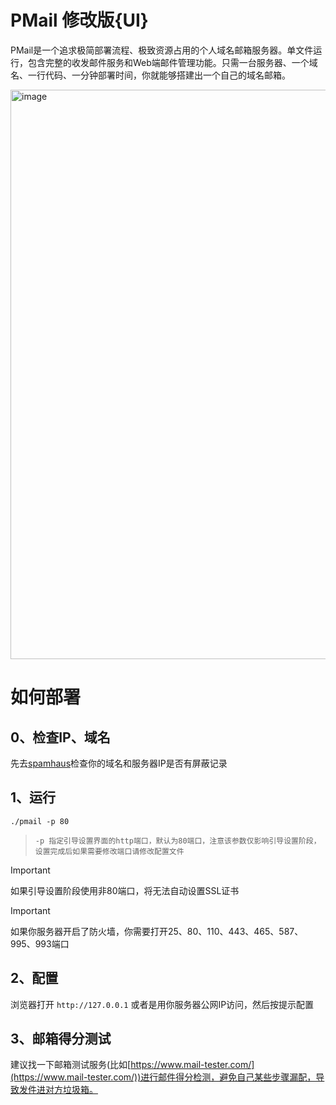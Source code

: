 # PMail 修改版{UI}

PMail是一个追求极简部署流程、极致资源占用的个人域名邮箱服务器。单文件运行，包含完整的收发邮件服务和Web端邮件管理功能。只需一台服务器、一个域名、一行代码、一分钟部署时间，你就能够搭建出一个自己的域名邮箱。

<img width="1920" height="911" alt="image" src="https://github.com/user-attachments/assets/1b834879-03fa-41c3-8757-f7b86718976a" />

# 如何部署

## 0、检查IP、域名

先去[spamhaus](https://check.spamhaus.org/)检查你的域名和服务器IP是否有屏蔽记录

## 1、运行

`./pmail -p 80` 

> `-p 指定引导设置界面的http端口，默认为80端口，注意该参数仅影响引导设置阶段，设置完成后如果需要修改端口请修改配置文件`

> [!IMPORTANT]
> 如果引导设置阶段使用非80端口，将无法自动设置SSL证书

> [!IMPORTANT]
> 如果你服务器开启了防火墙，你需要打开25、80、110、443、465、587、995、993端口

## 2、配置

浏览器打开 `http://127.0.0.1` 或者是用你服务器公网IP访问，然后按提示配置

## 3、邮箱得分测试

建议找一下邮箱测试服务(比如[https://www.mail-tester.com/](https://www.mail-tester.com/))进行邮件得分检测，避免自己某些步骤漏配，导致发件进对方垃圾箱。
